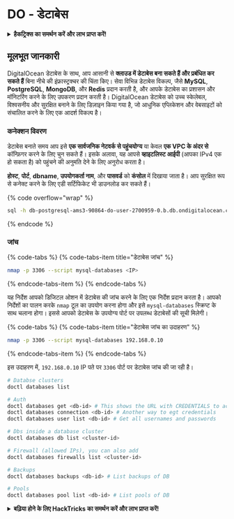 # DO - डेटाबेस

<details>

<summary><strong>हैकट्रिक्स का समर्थन करें और लाभ प्राप्त करें!</strong></summary>

* यदि आप अपनी कंपनी को **हैकट्रिक्स में विज्ञापित करना चाहते हैं** या यदि आप **PEASS के नवीनतम संस्करण देखना चाहते हैं या HackTricks को PDF में डाउनलोड करना चाहते हैं** तो [**सदस्यता योजनाएं**](https://github.com/sponsors/carlospolop) देखें!
* [**आधिकारिक PEASS और HackTricks स्वैग**](https://peass.creator-spring.com) प्राप्त करें
* [**The PEASS Family**](https://opensea.io/collection/the-peass-family) की खोज करें, हमारा संग्रह अनन्य [**NFTs**](https://opensea.io/collection/the-peass-family)
* **💬 [**Discord समूह**](https://discord.gg/hRep4RUj7f) या [**टेलीग्राम समूह**](https://t.me/peass) में शामिल हों या मुझे **ट्विटर** 🐦 [**@carlospolopm**](https://twitter.com/carlospolopm)** का** **अनुसरण** करें।**
* **हैकिंग ट्रिक्स साझा करें,** [**HackTricks**](https://github.com/carlospolop/hacktricks) **और** [**HackTricks Cloud**](https://github.com/carlospolop/hacktricks-cloud) **github repos** में PR जमा करके।

</details>

## मूलभूत जानकारी

DigitalOcean डेटाबेस के साथ, आप आसानी से **क्लाउड में डेटाबेस बना सकते हैं और प्रबंधित कर सकते हैं** बिना नीचे की इंफ्रास्ट्रक्चर की चिंता किए। सेवा विभिन्न डेटाबेस विकल्प, जैसे **MySQL**, **PostgreSQL**, **MongoDB**, और **Redis** प्रदान करती है, और आपके डेटाबेस का प्रशासन और मॉनिटरिंग करने के लिए उपकरण प्रदान करती है। DigitalOcean डेटाबेस को उच्च स्केलेबल, विश्वसनीय और सुरक्षित बनाने के लिए डिज़ाइन किया गया है, जो आधुनिक एप्लिकेशन और वेबसाइटों को संचालित करने के लिए एक आदर्श विकल्प है।

### कनेक्शन विवरण

डेटाबेस बनाते समय आप इसे **एक सार्वजनिक नेटवर्क से पहुंचयोग्य** या केवल **एक VPC के अंदर से** कॉन्फ़िगर करने के लिए चुन सकते हैं। इसके अलावा, यह आपसे **व्हाइटलिस्ट आईपी** (आपका IPv4 एक हो सकता है) को पहुंचने की अनुमति देने के लिए अनुरोध करता है।

**होस्ट**, **पोर्ट**, **dbname**, **उपयोगकर्ता नाम**, और **पासवर्ड** को **कंसोल** में दिखाया जाता है। आप सुरक्षित रूप से कनेक्ट करने के लिए एडी सर्टिफिकेट भी डाउनलोड कर सकते हैं।

{% code overflow="wrap" %}
```bash
sql -h db-postgresql-ams3-90864-do-user-2700959-0.b.db.ondigitalocean.com -U doadmin -d defaultdb -p 25060
```
{% endcode %}

### जांच

{% code-tabs %}
{% code-tabs-item title="डेटाबेस जांच" %}
```bash
nmap -p 3306 --script mysql-databases <IP>
```
{% endcode-tabs-item %}
{% endcode-tabs %}

यह निर्देश आपको डिजिटल ओशन में डेटाबेस की जांच करने के लिए एक निर्देश प्रदान करता है। आपको निर्देशों का पालन करके `nmap` टूल का उपयोग करना होगा और इसे `mysql-databases` स्क्रिप्ट के साथ चलाना होगा। इससे आपको डेटाबेस के उपयोग्य पोर्ट पर उपलब्ध डेटाबेसों की सूची मिलेगी।

{% code-tabs %}
{% code-tabs-item title="डेटाबेस जांच का उदाहरण" %}
```bash
nmap -p 3306 --script mysql-databases 192.168.0.10
```
{% endcode-tabs-item %}
{% endcode-tabs %}

इस उदाहरण में, `192.168.0.10` IP पते पर `3306` पोर्ट पर डेटाबेस जांच की जा रही है।
```bash
# Databse clusters
doctl databases list

# Auth
doctl databases get <db-id> # This shows the URL with CREDENTIALS to access
doctl databases connection <db-id> # Another way to egt credentials
doctl databases user list <db-id> # Get all usernames and passwords

# Dbs inside a database cluster
doctl databases db list <cluster-id>

# Firewall (allowed IPs), you can also add
doctl databases firewalls list <cluster-id>

# Backups
doctl databases backups <db-id> # List backups of DB

# Pools
doctl databases pool list <db-id> # List pools of DB
```
<details>

<summary><strong>बढ़िया होने के लिए HackTricks का समर्थन करें और लाभ प्राप्त करें!</strong></summary>

* यदि आप अपनी कंपनी को **HackTricks में विज्ञापित करना चाहते हैं** या यदि आप **PEASS के नवीनतम संस्करण देखना चाहते हैं या HackTricks को PDF में डाउनलोड करना चाहते हैं** तो [**सदस्यता योजनाएं**](https://github.com/sponsors/carlospolop) देखें!
* [**आधिकारिक PEASS & HackTricks स्वैग**](https://peass.creator-spring.com) प्राप्त करें
* [**The PEASS Family**](https://opensea.io/collection/the-peass-family) की खोज करें, हमारा संग्रह अनन्य [**NFTs**](https://opensea.io/collection/the-peass-family)
* **शामिल हों** 💬 [**Discord समूह**](https://discord.gg/hRep4RUj7f) या [**टेलीग्राम समूह**](https://t.me/peass) में या **फॉलो** करें मुझे **Twitter** पर 🐦 [**@carlospolopm**](https://twitter.com/carlospolopm)**.**
* **अपने हैकिंग ट्रिक्स साझा करें** PRs को सबमिट करके [**HackTricks**](https://github.com/carlospolop/hacktricks) और [**HackTricks Cloud**](https://github.com/carlospolop/hacktricks-cloud) github repos में.

</details>
